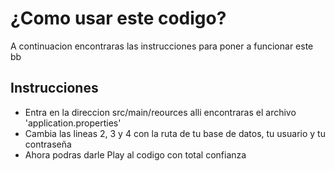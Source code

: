 # ¿Como usar este codigo?
A continuacion encontraras las instrucciones para poner a funcionar este bb

## Instrucciones 

- Entra en la direccion src/main/reources alli encontraras el archivo 
'application.properties'
- Cambia las lineas 2, 3 y 4 con la ruta de tu base de datos, tu usuario y 
tu contraseña
- Ahora podras darle Play al codigo con total confianza